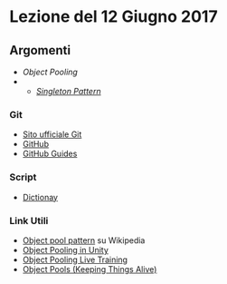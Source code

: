 # Lezione del 12 Giugno 2017

## Argomenti

* _Object Pooling_
* * [_Singleton Pattern_](http://wiki.unity3d.com/index.php/Singleton)

### Git

* [Sito ufficiale Git](https://git-scm.com/)
* [GitHub](https://github.com/)
* [GitHub Guides](https://guides.github.com/)

### Script

* [Dictionay](https://repl.it/Ion7/latest/162317)

### Link Utili

* [Object pool pattern](https://en.wikipedia.org/wiki/Object_pool_pattern) su Wikipedia
* [Object Pooling in Unity](https://www.raywenderlich.com/136091/object-pooling-unity)
* [Object Pooling Live Training](https://unity3d.com/learn/tutorials/topics/scripting/object-pooling)
* [Object Pools (Keeping Things Alive)](http://catlikecoding.com/unity/tutorials/object-pools/)
